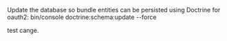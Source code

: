 Update the database so bundle entities can be persisted using Doctrine for oauth2:
bin/console doctrine:schema:update --force


test cange.